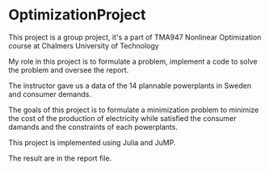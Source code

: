 # OptimizationProject

This project is a group project, it's a part of TMA947 Nonlinear Optimization course at Chalmers University of Technology

My role in this project is to formulate a problem, implement a code to solve the problem and oversee the report.

The instructor gave us a data of the 14 plannable powerplants in Sweden and consumer demands.

The goals of this project is to formulate a minimization problem to minimize the cost of the production of electricity while satisfied the consumer damands and the constraints of each powerplants.

This project is implemented using Julia and JuMP. 

The result are in the report file.
